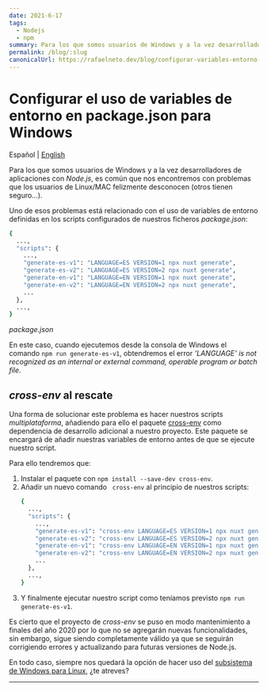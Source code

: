 ```yaml
---
date: 2021-6-17
tags:
  - Nodejs
  - npm
summary: Para los que somos usuarios de Windows y a la vez desarrolladores de aplicaciones con Node.js, es común que nos encontremos con problemas que los usuarios de Linux/MAC felizmente desconocen (otros tienen seguro…).
permalink: /blog/:slug
canonicalUrl: https://rafaelneto.dev/blog/configurar-variables-entorno-package-json-windows/
---
```


# Configurar el uso de variables de entorno en package.json para Windows

<social-share class="social-share--header" />

Español | [English](/en/blog/configuring-environment-variables-package-json-windows/)

Para los que somos usuarios de Windows y a la vez desarrolladores de aplicaciones con _Node.js_, es común que nos encontremos con problemas que los usuarios de Linux/MAC felizmente desconocen (otros tienen seguro…).

Uno de esos problemas está relacionado con el uso de variables de entorno definidas en los scripts configurados de nuestros ficheros _package.json_:

``` bash
{
  ...,
  "scripts": {
    ...,
    "generate-es-v1": "LANGUAGE=ES VERSION=1 npx nuxt generate",
    "generate-es-v2": "LANGUAGE=ES VERSION=2 npx nuxt generate",
    "generate-en-v1": "LANGUAGE=EN VERSION=1 npx nuxt generate",
    "generate-en-v2": "LANGUAGE=EN VERSION=2 npx nuxt generate",
    ...
  },
  ...,
}
```
_package.json_

En este caso, cuando ejecutemos desde la consola de Windows el comando `npm run generate-es-v1`, obtendremos el error _'LANGUAGE' is not recognized as an internal or external command, operable program or batch file_.

## _cross-env_ al rescate

Una forma de solucionar este problema es hacer nuestros scripts _multiplataforma_,  añadiendo para ello el paquete [cross-env]( https://github.com/kentcdodds/cross-env) como dependencia de desarrollo adicional a nuestro proyecto. Este paquete se encargará de añadir nuestras variables de entorno antes de que se ejecute nuestro script.

Para ello tendremos que:

1. Instalar el paquete con `npm install --save-dev cross-env`.
1. Añadir un nuevo comando ` cross-env` al principio de nuestros scripts:
    ``` bash
    {
      ...,
      "scripts": {
        ...,
        "generate-es-v1": "cross-env LANGUAGE=ES VERSION=1 npx nuxt generate",
        "generate-es-v2": "cross-env LANGUAGE=ES VERSION=2 npx nuxt generate",
        "generate-en-v1": "cross-env LANGUAGE=EN VERSION=1 npx nuxt generate",
        "generate-en-v2": "cross-env LANGUAGE=EN VERSION=2 npx nuxt generate",
        ...
      },
      ...,
    }
    ```
1. Y finalmente ejecutar nuestro script como teníamos previsto `npm run generate-es-v1`.

Es cierto que el proyecto de _cross-env_ se puso en modo mantenimiento a finales del año 2020 por lo que no se agregarán nuevas funcionalidades, sin embargo, sigue siendo completamente válido ya que se seguirán corrigiendo errores y actualizando para futuras versiones de Node.js.

En todo caso, siempre nos quedará la opción de hacer uso del [subsistema de Windows para Linux]( https://docs.microsoft.com/en-us/windows/wsl/about), ¿te atreves?

---
<social-share class="social-share--footer" />
